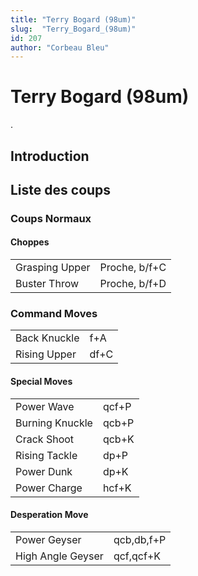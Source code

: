 ```yaml
---
title: "Terry Bogard (98um)"
slug:  "Terry_Bogard_(98um)"
id: 207
author: "Corbeau Bleu"
---
```


# Terry Bogard (98um)

.

## Introduction

## Liste des coups

### Coups Normaux

#### Choppes

|                |               |
|----------------|---------------|
| Grasping Upper | Proche, b/f+C |
| Buster Throw   | Proche, b/f+D |

### Command Moves

|              |      |
|--------------|------|
| Back Knuckle | f+A  |
| Rising Upper | df+C |

#### Special Moves

|                 |       |
|-----------------|-------|
| Power Wave      | qcf+P |
| Burning Knuckle | qcb+P |
| Crack Shoot     | qcb+K |
| Rising Tackle   | dp+P  |
| Power Dunk      | dp+K  |
| Power Charge    | hcf+K |

#### Desperation Move

|                   |            |
|-------------------|------------|
| Power Geyser      | qcb,db,f+P |
| High Angle Geyser | qcf,qcf+K  |
